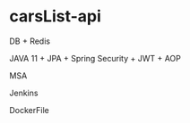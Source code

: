 # carsList-api

DB + Redis

JAVA 11 + JPA + Spring Security + JWT + AOP

MSA 

Jenkins

DockerFile 
